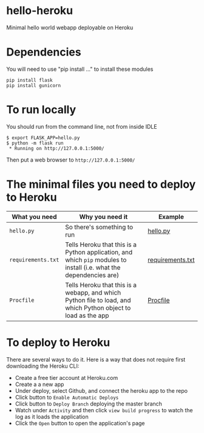 # hello-heroku
Minimal hello world webapp deployable on Heroku 


# Dependencies

You will need to use "pip install ..." to install these modules

```
pip install flask
pip install gunicorn
```

# To run locally

You should run from the command line, not from inside IDLE

```
$ export FLASK_APP=hello.py
$ python -m flask run
 * Running on http://127.0.0.1:5000/
```

Then put a web browser to `http://127.0.0.1:5000/`

# The minimal files you need to deploy to Heroku

| What you need | Why you need it | Example |
|---------------|-----------------|---------|
| `hello.py` | So there's something to run | [hello.py](hello.py) |
| `requirements.txt` | Tells Heroku that this is a Python application, and which `pip` modules to install (i.e. what the dependencies are) | [requirements.txt](requirements.txt) |
| `Procfile` | Tells Heroku that this is a webapp, and which Python file to load, and which Python object to load as the app | [Procfile](Procfile) ||


# To deploy to Heroku

There are several ways to do it.  Here is a way that does not
require first downloading the Heroku CLI:

* Create a free tier account at Heroku.com
* Create a a new app
* Under deploy, select Github, and connect the heroku app to the repo
* Click button to `Enable Automatic Deploys`
* Click button to `Deploy Branch` deploying the master branch
* Watch under `Activity` and then click `view build progress` to watch the log as it loads the application
* Click the `Open` button to open the application's page

